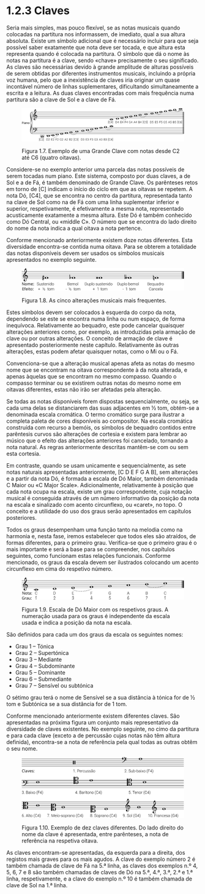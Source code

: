 # 1.2.3 Claves

Seria mais simples, mas pouco flexível, se as notas musicais quando colocadas na partitura nos informassem, de imediato, qual a sua altura absoluta. Existe um símbolo adicional que é necessário incluir para que seja possível saber exatamente que nota deve ser tocada, e que altura esta representa quando é colocada na partitura. O símbolo que dá o nome às notas na partitura é a clave, sendo «chave» precisamente o seu significado. As claves são necessárias devido à grande amplitude de alturas possíveis de serem obtidas por diferentes instrumentos musicais, incluindo a própria voz humana, pelo que a inexistência de claves iria originar um quase incontável número de linhas suplementares, dificultando simultaneamente a escrita e a leitura. As duas claves encontradas com mais frequência numa partitura são a clave de Sol e a clave de Fá.

<figure><img src="../../.gitbook/assets/grand_stave_middle_c.svg" alt=""><figcaption><p>Figura 1.7. Exemplo de uma Grande Clave com notas desde C2 até C6 (quatro oitavas).</p></figcaption></figure>

Considere-se no exemplo anterior uma parcela das notas possíveis de serem tocadas num piano. Este sistema, composto por duas claves, a de Sol e a de Fá, é também denominado de Grande Clave. Os parênteses retos em torno de \[C] indicam o início do ciclo em que as oitavas se repetem. A nota Dó, \[C4], que se encontra no centro da partitura, representada tanto na clave de Sol como na de Fá com uma linha suplementar inferior e superior, respetivamente, é efetivamente a mesma nota, representado acusticamente exatamente a mesma altura. Este Dó é também conhecido como Dó Central, ou «middle C». O número que se encontra do lado direito do nome da nota indica a qual oitava a nota pertence.

Conforme mencionado anteriormente existem doze notas diferentes. Esta diversidade encontra-se contida numa oitava. Para se obterem a totalidade das notas disponíveis devem ser usados os símbolos musicais apresentados no exemplo seguinte.

<figure><img src="../../.gitbook/assets/staff_accidentals.svg" alt=""><figcaption><p>Figura 1.8. As cinco alterações musicais mais frequentes.</p></figcaption></figure>

Estes símbolos devem ser colocados à esquerda do corpo da nota, dependendo se este se encontra numa linha ou num espaço, de forma inequívoca. Relativamente ao bequadro, este pode cancelar quaisquer alterações anteriores como, por exemplo, as introduzidas pela armação de clave ou por outras alterações. O conceito de armação de clave é apresentado posteriormente neste capítulo. Relativamente às outras alterações, estas podem afetar quaisquer notas, como o Mi ou o Fá.

Convenciona-se que a alteração musical apenas afeta as notas do mesmo nome que se encontram na oitava correspondente à da nota alterada, e apenas àquelas que se encontram no mesmo compasso. Quando o compasso terminar ou se existirem outras notas do mesmo nome em oitavas diferentes, estas não irão ser afetadas pela alteração.

Se todas as notas disponíveis forem dispostas sequencialmente, ou seja, se cada uma delas se distanciarem das suas adjacentes em ½ tom, obtém-se a denominada escala cromática. O termo cromático surge para ilustrar a completa paleta de cores disponíveis ao compositor. Na escala cromática construída com recurso a bemóis, os símbolos de bequadro contidos entre parêntesis curvos são alterações de cortesia e existem para lembrar ao músico que o efeito das alterações anteriores foi cancelado, tornando a nota natural. As regras anteriormente descritas mantêm-se com ou sem esta cortesia.

Em contraste, quando se usam unicamente e sequencialmente, as sete notas naturais apresentadas anteriormente, \[C D E F G A B], sem alterações e a partir da nota Dó, é formada a escala de Dó Maior, também denominada C Maior ou «C Major Scale». Adicionalmente, relativamente à posição que cada nota ocupa na escala, existe um grau correspondente, cuja notação musical é conseguida através de um número informativo da posição da nota na escala e sinalizado com acento circunflexo, ou «caret», no topo. O conceito e a utilidade do uso dos graus serão apresentados em capítulos posteriores.

Todos os graus desempenham uma função tanto na melodia como na harmonia e, nesta fase, iremos estabelecer que todos eles são atraídos, de formas diferentes, para o primeiro grau. Verifica-se que o primeiro grau é o mais importante e será a base para se compreender, nos capítulos seguintes, como funcionam estas relações funcionais. Conforme mencionado, os graus da escala devem ser ilustrados colocando um acento circunflexo em cima do respetivo número.

<figure><img src="../../.gitbook/assets/scale_cmajor_degrees (1).svg" alt=""><figcaption><p>Figura 1.9. Escala de Dó Maior com os respetivos graus. A numeração usada para os graus é independente da escala usada e indica a posição da nota na escala.</p></figcaption></figure>

São definidos para cada um dos graus da escala os seguintes nomes:

* Grau 1 – Tónica
* Grau 2 – Supertónica
* Grau 3 – Mediante
* Grau 4 – Subdominante
* Grau 5 – Dominante
* Grau 6 – Submediante
* Grau 7 – Sensível ou subtónica

O sétimo grau terá o nome de Sensível se a sua distância à tónica for de ½ tom e Subtónica se a sua distância for de 1 tom.

Conforme mencionado anteriormente existem diferentes claves. São apresentadas na próxima figura um conjunto mais representativo da diversidade de claves existentes. No exemplo seguinte, no cimo da partitura e para cada clave (exceto a de percussão cujas notas não têm altura definida), encontra-se a nota de referência pela qual todas as outras obtêm o seu nome.

<figure><img src="../../.gitbook/assets/staff_clefs.svg" alt=""><figcaption><p>Figura 1.10. Exemplo de dez claves diferentes. Do lado direito do nome da clave é apresentada, entre parênteses, a nota de referência na respetiva oitava.</p></figcaption></figure>

As claves encontram-se apresentadas, da esquerda para a direita, dos registos mais graves para os mais agudos. A clave do exemplo número 2 é também chamada de clave de Fá na 5.ª linha, as claves dos exemplos n.º 4, 5, 6, 7 e 8 são também chamadas de claves de Dó na 5.ª, 4.ª, 3.ª, 2.ª e 1.ª linha, respetivamente, e a clave do exemplo n.º 10 é também chamada de clave de Sol na 1.ª linha.

